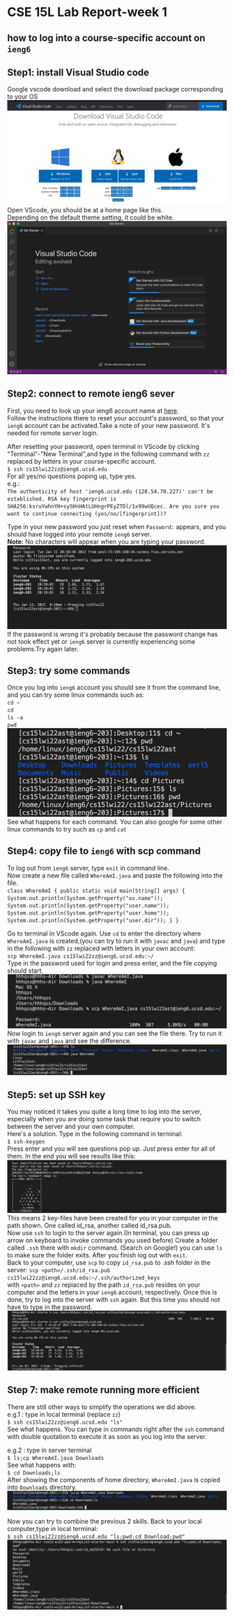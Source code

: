 # CSE 15L Lab Report-week 1
## how to log into a course-specific account on `ieng6`
## __Step1: install Visual Studio code__
Google vscode download and select the download package corresponding to your OS  
![image](DownloadPage.jpg)
Open VScode, you should be at a home page like this.  
Depending on the default theme setting, it could be white.
![image](vscode_home.jpg)
## __Step2: connect to remote ieng6 sever__
First, you need to look up your ieng6 account name at [here](https://sdacs.ucsd.edu/~icc/index.php).    
Follow the instructions there to reset your account's password, so that your `ieng6` account can be activated.Take a note of your new password. It's needed for remote server login.

After resetting your password, open terminal in VScode by clicking "Terminal"-"New Terminal",and type in the following command with `zz` replaced by letters in your course-specific account.  
`$ ssh cs15lwi22zz@ieng6.ucsd.edu`  
For all yes/no questions poping up, type yes.  
e.g.:  
`The authenticity of host 'ieng6.ucsd.edu (128.54.70.227)' can't be established.
RSA key fingerprint is SHA256:ksruYwhnYH+sySHnHAtLUHngrPEyZTDl/1x99wUQcec.
Are you sure you want to continue connecting (yes/no/[fingerprint])?`  

Type in your new password you just reset when `Password:` appears, and you should have logged into your remote `ieng6` server.  
__Note:__ No characters will appear when you are typing your password.
![image](remote-login.jpg)
If the password is wrong it's probably because the password change has not took effect yet or `ieng6` server is currently experiencing some problems.Try again later.  
## __Step3: try some commands__
Once you log into `ieng6` account you should see it from the command line, and you can try some linux commands such as:  
`cd ~`  
`cd`  
`ls -a`  
`pwd`  
![image](linux-commands.jpg)
See what happens for each command. You can also google for some other linux commands to try such as `cp` and `cat`  
## __Step4: copy file to `ieng6` with scp command__  
To log out from `ieng6` server, type `exit` in command line.  
Now create a new file called `WhereAmI.java` and paste the following into the file.  
`class WhereAmI {
  public static void main(String[] args) {
    System.out.println(System.getProperty("os.name"));
    System.out.println(System.getProperty("user.name"));
    System.out.println(System.getProperty("user.home"));
    System.out.println(System.getProperty("user.dir"));
  }
}`  

Go to terminal in VScode again. Use `cd` to enter the directory where `WhereAmI.java` is created,(you can try to run it with `javac` and `java`) and type in the following with `zz` replaced with letters in your own account:  
`scp WhereAmI.java cs15lwi22zz@ieng6.ucsd.edu:~/`  
Type in the password used for login and press enter, and the file copying should start.
![image](scp.jpg)
Now login to `ieng6` server again and you can see the file there. Try to run it with `javac` and `java` and see the difference.
![image](WhereAmI.jpg)
## __Step5: set up SSH key__  
You may noticed it takes you quite a long time to log into the server, especially when you are doing some task that require you to switch between the server and your own computer.  
Here's a solution. Type in the following command in terminal:  
`$ ssh-keygen`  
Press enter and you will see questions pop up. Just press enter for all of them. In the end you will see results like this:
![image](sshkey.jpg)
This means 2 key-files have been created for you in your computer in the path shown. One called id_rsa, another called id_rsa.pub.  
Now use `ssh` to login to the server again.(In terminal, you can press up arrow on keyboard to invoke commands you used before)
Create a folder called `.ssh` there with `mkdir` command. (Search on Google!) you can use `ls` to make sure the folder exits. After you finish log out with `exit`.  
Back to your computer, use `scp` to copy `id_rsa.pub` to .ssh folder in the server:
`scp <path>/.ssh/id_rsa.pub cs15lwi22zz@ieng6.ucsd.edu:~/.ssh/authorized_keys`  
with `<path>` and `zz` replaced by the path `id_rsa.pub` resides on your computer and the letters in your `ieng6` account, respectively.
Once this is done, try to log into the server with `ssh` again. But this time you should not have to type in the password.
![image](nopasswordlogin.jpg)
## __Step 7: make remote running more efficient__  
There are still other ways to simplify the operations we did above.  
e.g.1 : type in local terminal (replace `zz`)  
`$ ssh cs15lwi22zz@ieng6.ucsd.edu "ls"`  
See what happens. You can type in commands right after the `ssh` command with double quotation to execute it as soon as you log into the server.  

e.g.2 : type in server terminal  
`$ ls;cp WhereAmI.java Downloads`   
See what happens with:  
`$ cd Downloads;ls`   
After showing the components of home directory, `WhereAmI.java` is copied into `Downloads` directory.
![image](;split.jpg)

Now you can try to combine the previous 2 skills. Back to your local computer,type in local terminal:  
`$ ssh cs15lwi22zz@ieng6.ucsd.edu "ls;pwd;cd Download;pwd"`
![image](combine""and;.jpg)